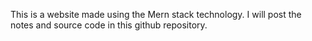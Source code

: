 This is a website made using the Mern stack technology. I will post the notes and source code in this github repository.
